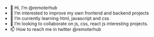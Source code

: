 - 👋 Hi, I’m @remoterhub
- 👀 I’m interested to improve my own frontend and backend projects 
- 🌱 I’m currently learning html, javascript and css 
- 💞️ I’m looking to collaborate on js, css, react js interesting projects.
- 📫 How to reach me in twitter @remoterhub

<!---
remoterhub/remoterhub is a ✨ special ✨ repository because its `README.md` (this file) appears on your GitHub profile.
You can click the Preview link to take a look at your changes.
--->
